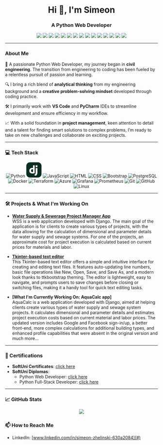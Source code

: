 <h1 align="center">Hi 👋, I'm Simeon</h1>
<h3 align="center">A Python Web Developer</h3>

<p align="center">
  <img src="https://img.shields.io/badge/Python-3776AB?style=for-the-badge&logo=python&logoColor=white" />
  <img src="https://img.shields.io/badge/Django-092E20?style=for-the-badge&logo=django&logoColor=white" />
  <img src="https://img.shields.io/badge/JavaScript-F7DF1E?style=for-the-badge&logo=javascript&logoColor=black" />
  <img src="https://img.shields.io/badge/HTML-E34F26?style=for-the-badge&logo=html5&logoColor=white" />
  <img src="https://img.shields.io/badge/CSS-1572B6?style=for-the-badge&logo=css3&logoColor=white" />
  <img src="https://img.shields.io/badge/PostgreSQL-316192?style=for-the-badge&logo=postgresql&logoColor=white" />
  <img src="https://img.shields.io/badge/Bootstrap-563D7C?style=for-the-badge&logo=bootstrap&logoColor=white" />
  <img src="https://img.shields.io/badge/Docker-2496ED?style=for-the-badge&logo=docker&logoColor=white" />
  <img src="https://img.shields.io/badge/Terraform-7B42BC?style=for-the-badge&logo=terraform&logoColor=white" />
  <img src="https://img.shields.io/badge/Azure-0078D4?style=for-the-badge&logo=microsoft-azure&logoColor=white" />
  <img src="https://img.shields.io/badge/Grafana-F46800?style=for-the-badge&logo=grafana&logoColor=white" />
  <img src="https://img.shields.io/badge/Prometheus-E6522C?style=for-the-badge&logo=prometheus&logoColor=white" />
  <img src="https://img.shields.io/badge/Git-F05032?style=for-the-badge&logo=git&logoColor=white" />
  <img src="https://img.shields.io/badge/GitHub-181717?style=for-the-badge&logo=github&logoColor=white" />
  <img src="https://img.shields.io/badge/Linux-FCC624?style=for-the-badge&logo=linux&logoColor=black" />
</p>

---

### About Me

🚀 A passionate Python Web Developer, my journey began in **civil engineering**. The transition from engineering to coding has been fueled by a relentless pursuit of passion and learning.

🔍 I bring a rich blend of **analytical thinking** from my engineering background and a **creative problem-solving mindset** developed through coding practice.

🛠️ I primarily work with **VS Code** and **PyCharm** IDEs to streamline development and ensure efficiency in my workflow.

📈 With a solid foundation in **project management**, keen attention to detail and a talent for finding smart solutions to complex problems, I’m ready to take on new challenges and collaborate on exciting projects.

---

### 💻 Tech Stack

<p align="center">
  <img src="https://cdn.jsdelivr.net/gh/devicons/devicon/icons/python/python-original.svg" alt="Python" width="50" height="50" />
  <img src="https://github.com/tandpfun/skill-icons/blob/main/icons/Django.svg" alt="Django" width="50" height="50" />
  <img src="https://cdn.jsdelivr.net/gh/devicons/devicon/icons/javascript/javascript-original.svg" alt="JavaScript" width="50" height="50" />
  <img src="https://cdn.jsdelivr.net/gh/devicons/devicon/icons/html5/html5-original.svg" alt="HTML" width="50" height="50" />
  <img src="https://cdn.jsdelivr.net/gh/devicons/devicon/icons/css3/css3-original.svg" alt="CSS" width="50" height="50" />
  <img src="https://cdn.jsdelivr.net/gh/devicons/devicon/icons/bootstrap/bootstrap-plain.svg" alt="Bootstrap" width="50" height="50" />
  <img src="https://cdn.jsdelivr.net/gh/devicons/devicon/icons/postgresql/postgresql-original.svg" alt="PostgreSQL" width="50" height="50" />
  <img src="https://cdn.jsdelivr.net/gh/devicons/devicon/icons/docker/docker-original.svg" alt="Docker" width="50" height="50" />
  <img src="https://cdn.jsdelivr.net/gh/devicons/devicon/icons/terraform/terraform-original.svg" alt="Terraform" width="50" height="50" />
  <img src="https://cdn.jsdelivr.net/gh/devicons/devicon/icons/azure/azure-original.svg" alt="Azure" width="50" height="50" />
  <img src="https://cdn.jsdelivr.net/gh/devicons/devicon/icons/grafana/grafana-original.svg" alt="Grafana" width="50" height="50" />
  <img src="https://cdn.jsdelivr.net/gh/devicons/devicon/icons/prometheus/prometheus-original.svg" alt="Prometheus" width="50" height="50" />
  <img src="https://cdn.jsdelivr.net/gh/devicons/devicon/icons/git/git-original.svg" alt="Git" width="50" height="50" />
  <img src="https://cdn.jsdelivr.net/gh/devicons/devicon/icons/github/github-original.svg" alt="GitHub" width="50" height="50" />
  <img src="https://cdn.jsdelivr.net/gh/devicons/devicon/icons/linux/linux-original.svg" alt="Linux" width="50" height="50" />
</p>

---

### 🛠️ Projects & What I'm Working On

- **[Water Supply & Sewerage Project Manager App](https://github.com/SimeonZhelinski/wss_app)**  
  WSS is a web application developed with Django. The main goal of the application is for clients to create various types of projects, with the data allowing for the calculation of dimensional and parameter details for water supply and sewage systems. For one of the projects, an approximate cost for project execution is calculated based on current prices for materials and labor.

- **[Tkinter-based text editor](https://github.com/SimeonZhelinski/Tkinter-text-editor)**  
This Tkinter-based text editor offers a simple and intuitive interface for creating and editing text files. It features auto-updating line numbers, basic file operations like New, Open, Save, and Save As, and a modern look thanks to ttkbootstrap theming. The editor is lightweight, easy to navigate, and prompts users to save changes before closing or switching files, making it a handy tool for quick text editing tasks.

- **[What I'm Currently Working On: AquaCalc app]**  
AquaCalc is a web application developed with Django, aimed at helping clients create various types of water supply and sewage system projects. It calculates dimensional and parameter details and estimates project execution costs based on current material and labor prices. The updated version includes Google and Facebook sign-in/up, a better front-end, more complex calculations for additional building types, and enhanced profile capabilities that were absent in the original version and much more...

---

### 📜 Certifications

- **SoftUni Certificates**: [click here](https://github.com/SimeonZhelinski/SimeonZhelinski/tree/main/Certificates)
- **SoftUni Diplomas**: 
  - Python Web Developer: [click here](https://github.com/SimeonZhelinski/SimeonZhelinski/blob/main/Diplomas/Diploma%20for%20Python%20Web%20Developer.pdf) 
  - Python Full-Stack Developer: [click here](https://github.com/SimeonZhelinski/SimeonZhelinski/blob/main/Diplomas/Diploma%20for%20Python%20Full-Stack%20Developer.pdf)

---

### 📈 GitHub Stats

<p align="center">
  <img src="https://github-readme-streak-stats.herokuapp.com/?user=SimeonZhelinski&theme=radical" />
</p>

### 📫 How to Reach Me

- LinkedIn: [www.linkedin.com/in/simeon-zhelinski-630a2084](#)

